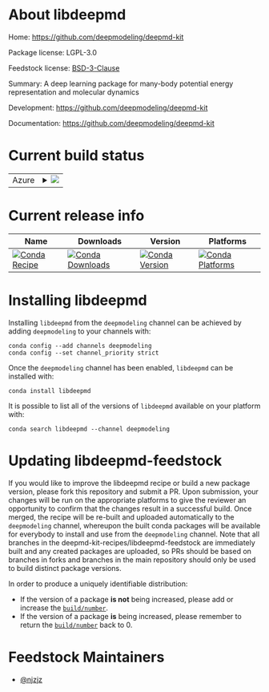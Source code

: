 About libdeepmd
===============

Home: https://github.com/deepmodeling/deepmd-kit

Package license: LGPL-3.0

Feedstock license: [BSD-3-Clause](https://github.com/deepmd-kit-recipes/libdeepmd-feedstock/blob/master/LICENSE.txt)

Summary: A deep learning package for many-body potential energy representation and molecular dynamics

Development: https://github.com/deepmodeling/deepmd-kit

Documentation: https://github.com/deepmodeling/deepmd-kit

Current build status
====================


<table>
    
  <tr>
    <td>Azure</td>
    <td>
      <details>
        <summary>
          <a href="https://dev.azure.com/deepmd-kit-recipes/feedstock-builds/_build/latest?definitionId=2&branchName=master">
            <img src="https://dev.azure.com/deepmd-kit-recipes/feedstock-builds/_apis/build/status/libdeepmd-feedstock?branchName=master">
          </a>
        </summary>
        <table>
          <thead><tr><th>Variant</th><th>Status</th></tr></thead>
          <tbody><tr>
              <td>linux_64_cuda_compiler_version10.0float_prechigh</td>
              <td>
                <a href="https://dev.azure.com/deepmd-kit-recipes/feedstock-builds/_build/latest?definitionId=2&branchName=master">
                  <img src="https://dev.azure.com/deepmd-kit-recipes/feedstock-builds/_apis/build/status/libdeepmd-feedstock?branchName=master&jobName=linux&configuration=linux_64_cuda_compiler_version10.0float_prechigh" alt="variant">
                </a>
              </td>
            </tr><tr>
              <td>linux_64_cuda_compiler_version10.0float_preclow</td>
              <td>
                <a href="https://dev.azure.com/deepmd-kit-recipes/feedstock-builds/_build/latest?definitionId=2&branchName=master">
                  <img src="https://dev.azure.com/deepmd-kit-recipes/feedstock-builds/_apis/build/status/libdeepmd-feedstock?branchName=master&jobName=linux&configuration=linux_64_cuda_compiler_version10.0float_preclow" alt="variant">
                </a>
              </td>
            </tr><tr>
              <td>linux_64_cuda_compiler_version10.1float_prechigh</td>
              <td>
                <a href="https://dev.azure.com/deepmd-kit-recipes/feedstock-builds/_build/latest?definitionId=2&branchName=master">
                  <img src="https://dev.azure.com/deepmd-kit-recipes/feedstock-builds/_apis/build/status/libdeepmd-feedstock?branchName=master&jobName=linux&configuration=linux_64_cuda_compiler_version10.1float_prechigh" alt="variant">
                </a>
              </td>
            </tr><tr>
              <td>linux_64_cuda_compiler_version10.1float_preclow</td>
              <td>
                <a href="https://dev.azure.com/deepmd-kit-recipes/feedstock-builds/_build/latest?definitionId=2&branchName=master">
                  <img src="https://dev.azure.com/deepmd-kit-recipes/feedstock-builds/_apis/build/status/libdeepmd-feedstock?branchName=master&jobName=linux&configuration=linux_64_cuda_compiler_version10.1float_preclow" alt="variant">
                </a>
              </td>
            </tr><tr>
              <td>linux_64_cuda_compiler_version11.0float_prechigh</td>
              <td>
                <a href="https://dev.azure.com/deepmd-kit-recipes/feedstock-builds/_build/latest?definitionId=2&branchName=master">
                  <img src="https://dev.azure.com/deepmd-kit-recipes/feedstock-builds/_apis/build/status/libdeepmd-feedstock?branchName=master&jobName=linux&configuration=linux_64_cuda_compiler_version11.0float_prechigh" alt="variant">
                </a>
              </td>
            </tr><tr>
              <td>linux_64_cuda_compiler_version11.0float_preclow</td>
              <td>
                <a href="https://dev.azure.com/deepmd-kit-recipes/feedstock-builds/_build/latest?definitionId=2&branchName=master">
                  <img src="https://dev.azure.com/deepmd-kit-recipes/feedstock-builds/_apis/build/status/libdeepmd-feedstock?branchName=master&jobName=linux&configuration=linux_64_cuda_compiler_version11.0float_preclow" alt="variant">
                </a>
              </td>
            </tr><tr>
              <td>linux_64_cuda_compiler_version11.1float_prechigh</td>
              <td>
                <a href="https://dev.azure.com/deepmd-kit-recipes/feedstock-builds/_build/latest?definitionId=2&branchName=master">
                  <img src="https://dev.azure.com/deepmd-kit-recipes/feedstock-builds/_apis/build/status/libdeepmd-feedstock?branchName=master&jobName=linux&configuration=linux_64_cuda_compiler_version11.1float_prechigh" alt="variant">
                </a>
              </td>
            </tr><tr>
              <td>linux_64_cuda_compiler_version11.1float_preclow</td>
              <td>
                <a href="https://dev.azure.com/deepmd-kit-recipes/feedstock-builds/_build/latest?definitionId=2&branchName=master">
                  <img src="https://dev.azure.com/deepmd-kit-recipes/feedstock-builds/_apis/build/status/libdeepmd-feedstock?branchName=master&jobName=linux&configuration=linux_64_cuda_compiler_version11.1float_preclow" alt="variant">
                </a>
              </td>
            </tr><tr>
              <td>linux_64_cuda_compiler_version9.2float_prechigh</td>
              <td>
                <a href="https://dev.azure.com/deepmd-kit-recipes/feedstock-builds/_build/latest?definitionId=2&branchName=master">
                  <img src="https://dev.azure.com/deepmd-kit-recipes/feedstock-builds/_apis/build/status/libdeepmd-feedstock?branchName=master&jobName=linux&configuration=linux_64_cuda_compiler_version9.2float_prechigh" alt="variant">
                </a>
              </td>
            </tr><tr>
              <td>linux_64_cuda_compiler_version9.2float_preclow</td>
              <td>
                <a href="https://dev.azure.com/deepmd-kit-recipes/feedstock-builds/_build/latest?definitionId=2&branchName=master">
                  <img src="https://dev.azure.com/deepmd-kit-recipes/feedstock-builds/_apis/build/status/libdeepmd-feedstock?branchName=master&jobName=linux&configuration=linux_64_cuda_compiler_version9.2float_preclow" alt="variant">
                </a>
              </td>
            </tr><tr>
              <td>linux_64_cuda_compiler_versionNonefloat_prechigh</td>
              <td>
                <a href="https://dev.azure.com/deepmd-kit-recipes/feedstock-builds/_build/latest?definitionId=2&branchName=master">
                  <img src="https://dev.azure.com/deepmd-kit-recipes/feedstock-builds/_apis/build/status/libdeepmd-feedstock?branchName=master&jobName=linux&configuration=linux_64_cuda_compiler_versionNonefloat_prechigh" alt="variant">
                </a>
              </td>
            </tr><tr>
              <td>linux_64_cuda_compiler_versionNonefloat_preclow</td>
              <td>
                <a href="https://dev.azure.com/deepmd-kit-recipes/feedstock-builds/_build/latest?definitionId=2&branchName=master">
                  <img src="https://dev.azure.com/deepmd-kit-recipes/feedstock-builds/_apis/build/status/libdeepmd-feedstock?branchName=master&jobName=linux&configuration=linux_64_cuda_compiler_versionNonefloat_preclow" alt="variant">
                </a>
              </td>
            </tr>
          </tbody>
        </table>
      </details>
    </td>
  </tr>
</table>

Current release info
====================

| Name | Downloads | Version | Platforms |
| --- | --- | --- | --- |
| [![Conda Recipe](https://img.shields.io/badge/recipe-libdeepmd-green.svg)](https://anaconda.org/deepmodeling/libdeepmd) | [![Conda Downloads](https://img.shields.io/conda/dn/deepmodeling/libdeepmd.svg)](https://anaconda.org/deepmodeling/libdeepmd) | [![Conda Version](https://img.shields.io/conda/vn/deepmodeling/libdeepmd.svg)](https://anaconda.org/deepmodeling/libdeepmd) | [![Conda Platforms](https://img.shields.io/conda/pn/deepmodeling/libdeepmd.svg)](https://anaconda.org/deepmodeling/libdeepmd) |

Installing libdeepmd
====================

Installing `libdeepmd` from the `deepmodeling` channel can be achieved by adding `deepmodeling` to your channels with:

```
conda config --add channels deepmodeling
conda config --set channel_priority strict
```

Once the `deepmodeling` channel has been enabled, `libdeepmd` can be installed with:

```
conda install libdeepmd
```

It is possible to list all of the versions of `libdeepmd` available on your platform with:

```
conda search libdeepmd --channel deepmodeling
```




Updating libdeepmd-feedstock
============================

If you would like to improve the libdeepmd recipe or build a new
package version, please fork this repository and submit a PR. Upon submission,
your changes will be run on the appropriate platforms to give the reviewer an
opportunity to confirm that the changes result in a successful build. Once
merged, the recipe will be re-built and uploaded automatically to the
`deepmodeling` channel, whereupon the built conda packages will be available for
everybody to install and use from the `deepmodeling` channel.
Note that all branches in the deepmd-kit-recipes/libdeepmd-feedstock are
immediately built and any created packages are uploaded, so PRs should be based
on branches in forks and branches in the main repository should only be used to
build distinct package versions.

In order to produce a uniquely identifiable distribution:
 * If the version of a package **is not** being increased, please add or increase
   the [``build/number``](https://docs.conda.io/projects/conda-build/en/latest/resources/define-metadata.html#build-number-and-string).
 * If the version of a package **is** being increased, please remember to return
   the [``build/number``](https://docs.conda.io/projects/conda-build/en/latest/resources/define-metadata.html#build-number-and-string)
   back to 0.

Feedstock Maintainers
=====================

* [@njzjz](https://github.com/njzjz/)

